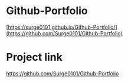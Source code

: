 # Github-Portfolio
[https://surge0101.github.io/Github-Portfolio/](https://github.com/Surge0101/Github-Portfolio)

# Project link
https://github.com/Surge0101/Github-Portfolio
